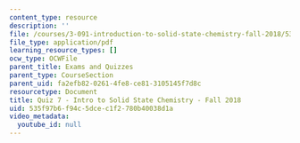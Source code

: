 ```yaml
---
content_type: resource
description: ''
file: /courses/3-091-introduction-to-solid-state-chemistry-fall-2018/535f97b6f94c5dcec1f2780b40038d1a_MIT3_091F18_Q07.pdf
file_type: application/pdf
learning_resource_types: []
ocw_type: OCWFile
parent_title: Exams and Quizzes
parent_type: CourseSection
parent_uid: fa2efb82-0261-4fe8-ce81-3105145f7d8c
resourcetype: Document
title: Quiz 7 - Intro to Solid State Chemistry - Fall 2018
uid: 535f97b6-f94c-5dce-c1f2-780b40038d1a
video_metadata:
  youtube_id: null
---
```

